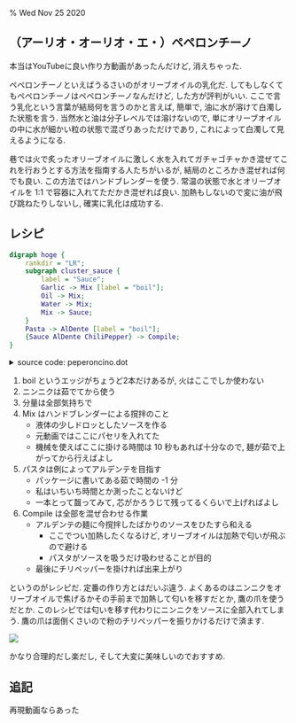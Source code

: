 % Wed Nov 25 2020

## （アーリオ・オーリオ・エ・）ペペロンチーノ

本当はYouTubeに良い作り方動画があったんだけど, 消えちゃった.

ペペロンチーノといえばうるさいのがオリーブオイルの乳化だ.
してもしなくてもペペロンチーノはペペロンチーノなんだけど, した方が評判がいい.
ここで言う乳化という言葉が結局何を言うのかと言えば, 簡単で, 油に水が溶けて白濁した状態を言う.
当然水と油は分子レベルでは溶けないので,
単にオリーブオイルの中に水が細かい粒の状態で混ざりあっただけであり,
これによって白濁して見えるようになる.

巷では火で炙ったオリーブオイルに激しく水を入れてガチャゴチャかき混ぜてこれを行おうとする方法を指南する人たちがいるが,
結局のところかき混ぜれば何でも良い.
この方法ではハンドブレンダーを使う.
常温の状態で水とオリーブオイルを 1:1 で容器に入れてただかき混ぜれば良い.
加熱もしないので変に油が飛び跳ねたりしないし, 確実に乳化は成功する.

## レシピ

```dot
digraph hoge {
    rankdir = "LR";
    subgraph cluster_sauce {
        label = "Sauce";
        Garlic -> Mix [label = "boil"];
        Oil -> Mix;
        Water -> Mix;
        Mix -> Sauce;
    }
    Pasta -> AlDente [label = "boil"];
    {Sauce AlDente ChiliPepper} -> Compile;
}
```

<details><summary>source code: peperoncino.dot</summary>

```cpp
digraph hoge {
    rankdir = "LR";
    subgraph cluster_sauce {
        label = "Sauce";
        Garlic -> Mix [label = "boil"];
        Oil -> Mix;
        Water -> Mix;
        Mix -> Sauce;
    }
    Pasta -> AlDente [label = "boil"];
    {Sauce AlDente ChiliPepper} -> Compile;
}
```

</details>

1. boil というエッジがちょうど2本だけあるが, 火はここでしか使わない
1. ニンニクは茹でてから使う
1. 分量は全部気持ちで
1. Mix はハンドブレンダーによる撹拌のこと
    - 液体の少しドロッとしたソースを作る
    - 元動画ではここにパセリを入れてた
    - 機械を使えばここに掛ける時間は 10 秒もあれば十分なので, 麺が茹で上がってから行えばよし
1. パスタは例によってアルデンテを目指す
    - パッケージに書いてある茹で時間の -1 分
    - 私はいちいち時間とか測ったことないけど
    - 一本とって齧ってみて, 芯がかろうじて残ってるくらいで上げればよし
1. Compile は全部を混ぜ合わせる作業
    - アルデンテの麺に今撹拌したばかりのソースをひたすら和える
        - ここでつい加熱したくなるけど, オリーブオイルは加熱で匂いが飛ぶので避ける
        - パスタがソースを吸うだけ吸わせることが目的
    - 最後にチリペッパーを掛ければ出来上がり

というのがレシピだ.
定番の作り方とはだいぶ違う.
よくあるのはニンニクをオリーブオイルで焦げるかその手前まで加熱して匂いを移すだとか,
鷹の爪を使うだとか.
このレシピでは匂いを移す代わりにニンニクをソースに全部入れてしまう.
鷹の爪は面倒くさいので粉のチリペッパーを振りかけるだけで済ます.

![](https://pbs.twimg.com/media/EnlTspqUcAEBd4i?format=jpg&name=4096x4096)

かなり合理的だし楽だし, そして大変に美味しいのでおすすめ.

## 追記

再現動画ならあった
<div class=youtube src-id="NGE-V8Wb2uQ"></div>
